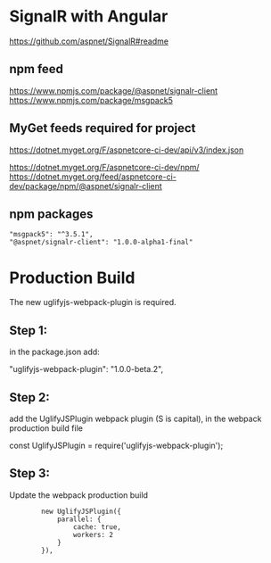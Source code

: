 # SignalR with Angular

https://github.com/aspnet/SignalR#readme

## npm feed

https://www.npmjs.com/package/@aspnet/signalr-client
https://www.npmjs.com/package/msgpack5

## MyGet feeds required for project

https://dotnet.myget.org/F/aspnetcore-ci-dev/api/v3/index.json

https://dotnet.myget.org/F/aspnetcore-ci-dev/npm/
https://dotnet.myget.org/feed/aspnetcore-ci-dev/package/npm/@aspnet/signalr-client

## npm packages

    "msgpack5": "^3.5.1",
    "@aspnet/signalr-client": "1.0.0-alpha1-final"


# Production Build

The new uglifyjs-webpack-plugin is required.

## Step 1: 
in the package.json add:

"uglifyjs-webpack-plugin": "1.0.0-beta.2",

## Step 2: 

add the UglifyJSPlugin webpack plugin (S is capital), in the webpack production build file

const UglifyJSPlugin = require('uglifyjs-webpack-plugin');

## Step 3: 

Update the webpack production build

```
        new UglifyJSPlugin({
            parallel: {
                cache: true,
                workers: 2
            }
        }),
```